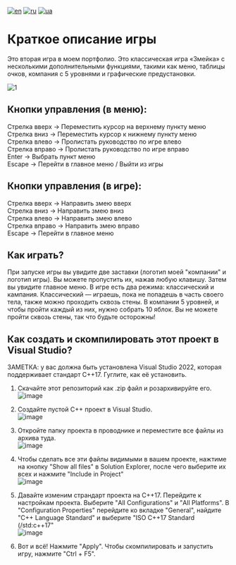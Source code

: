 [![en](https://img.shields.io/badge/Language-English-red.svg)](https://github.com/demianblogan/Game-Console_Snake/edit/main/README.md)
[![ru](https://img.shields.io/badge/Language-Russian-blue.svg)](https://github.com/demianblogan/Game-Console_Snake/blob/main/README.ru.md)
[![ua](https://img.shields.io/badge/Language-Ukrainian-green.svg)](https://github.com/demianblogan/Game-Console_Snake/blob/main/README.ua.md)

# Краткое описание игры
Это вторая игра в моем портфолио. Это классическая игра «Змейка» с несколькими дополнительными функциями, такими как меню, таблицы очков, компания с 5 уровнями и графические предустановки.

![1](https://github.com/demianblogan/Game-Console_Snake/assets/105989117/6366a978-9c50-4139-8ec0-bc563450f89e)

## **Кнопки управления (в меню):**<br />
Стрелка вверх -> Переместить курсор на верхнему пункту меню<br />
Стрелка вниз -> Переместить курсор к нижнему пункту меню<br />
Стрелка влево -> Пролистать руководство по игре влево<br />
Стрелка вправо -> Пролистать руководство по игре вправо<br />
Enter -> Выбрать пункт меню<br />
Escape -> Перейти в главное меню / Выйти из игры<br />

## **Кнопки управления (в игре):**<br />
Стрелка вверх -> Направить змею вверх<br />
Стрелка вниз -> Направить змею вниз<br />
Стрелка влево -> Направить змею влево<br />
Стрелка вправо -> Направить змею вправо<br />
Escape -> Перейти в главное меню<br />

## **Как играть?**<br />
При запуске игры вы увидите две заставки (логотип моей "компании" и логотип игры). Вы можете пропустить их, нажав любую клавишу. Затем вы увидите главное меню. В игре есть два режима: классический и кампания. Классический — играешь, пока не попадешь в часть своего тела, также можно проходить сквозь стены. В компании 5 уровней, и чтобы пройти каждый из них, нужно собрать 10 яблок. Вы не можете пройти сквозь стены, так что будьте осторожны!

## **Как создать и скомпилировать этот проект в Visual Studio?**<br />
ЗАМЕТКА: у вас должна быть установлена Visual Studio 2022, которая поддерживает стандарт C++17. Гуглите, как её установить.<br />

1. Скачайте этот репозиторий как .zip файл и розархивируйте его.<br />
![image](https://github.com/demianblogan/Game-Console_Snake/assets/105989117/caa1594d-2431-4a75-9ac6-bdd0313911b8)

2. Создайте пустой C++ проект в Visual Studio.<br />
![image](https://github.com/demianblogan/Game-Console_Snake/assets/105989117/cbe4365d-a216-415e-be7a-3e93a2ca1325)

3. Откройте папку проекта в проводнике и переместите все файлы из архива туда.<br />
![image](https://github.com/demianblogan/Game-Console_Snake/assets/105989117/68cf7224-f600-4c2a-835b-c407ccdc367d)

4. Чтобы сделать все эти файлы видимыми в вашем проекте, нажтиме на кнопку "Show all files" в Solution Explorer, после чего выберите их всех и нажмите "Include in Project"<br />
![image](https://github.com/demianblogan/Game-Console_Snake/assets/105989117/7e145faf-8aa6-4cef-8550-7dd5f16182b3)

5. Давайте изменим страндарт проекта на C++17. Перейдите к настройкам проекта. Выберите "All Configurations" и "All Platforms". В "Configuration Properties" перейдите ко вкладке "General", найдите "C++ Language Standard" и выберите "ISO C++17 Standard (/std:c++17"<br />
![image](https://github.com/demianblogan/Game-Console_Snake/assets/105989117/f468265d-2ad4-4c5a-9b53-4c942198646d)

6. Вот и всё! Нажмите "Apply". Чтобы скомпилировать и запустить игру, нажмите "Ctrl + F5".
